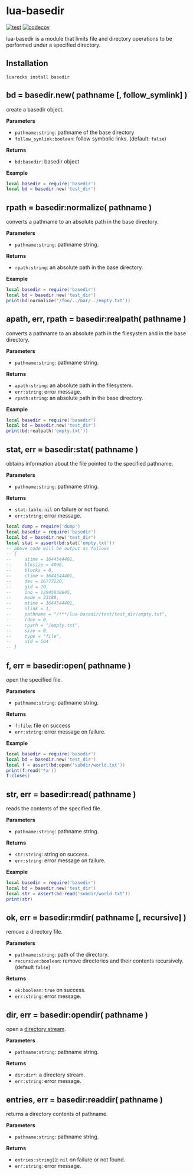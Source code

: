 # lua-basedir

[![test](https://github.com/mah0x211/lua-basedir/actions/workflows/test.yml/badge.svg)](https://github.com/mah0x211/lua-basedir/actions/workflows/test.yml)
[![codecov](https://codecov.io/gh/mah0x211/lua-basedir/branch/master/graph/badge.svg)](https://codecov.io/gh/mah0x211/lua-basedir)

lua-basedir is a module that limits file and directory operations to be performed under a specified directory.


## Installation

```
luarocks install basedir
```


## bd = basedir.new( pathname [, follow_symlink] )

create a basedir object.

**Parameters**

- `pathname:string`: pathname of the base directory
- `follow_symlink:boolean`: follow symbolic links. (default: `false`)


**Returns**

- `bd:basedir`: basedir object

**Example**

```lua
local basedir = require('basedir')
local bd = basedir.new('test_dir')
```


## rpath = basedir:normalize( pathname )

converts a pathname to an absolute path in the base directory.

**Parameters**

- `pathname:string`: pathname string.

**Returns**

- `rpath:string`: an absolute path in the base directory.

**Example**

```lua
local basedir = require('basedir')
local bd = basedir.new('test_dir')
print(bd:normalize('/foo/../bar/../empty.txt'))
```


## apath, err, rpath = basedir:realpath( pathname )

converts a pathname to an absolute path in the filesystem and in the base directory.


**Parameters**

- `pathname:string`: pathname string.

**Returns**

- `apath:string`: an absolute path in the filesystem.
- `err:string`: error message.
- `rpath:string`: an absolute path in the base directory.

**Example**

```lua
local basedir = require('basedir')
local bd = basedir.new('test_dir')
print(bd:realpath('empty.txt'))
```


## stat, err = basedir:stat( pathname )

obtains information about the file pointed to the specified pathname.

**Parameters**

- `pathname:string`: pathname string.

**Returns**

- `stat:table`: `nil` on failure or not found.
- `err:string`: error message.

```lua
local dump = require('dump')
local basedir = require('basedir')
local bd = basedir.new('test_dir')
local stat = assert(bd:stat('empty.txt'))
-- above code will be output as follows
-- {
--     atime = 1644544401,
--     blksize = 4096,
--     blocks = 0,
--     ctime = 1644544401,
--     dev = 16777220,
--     gid = 20,
--     ino = 12945838645,
--     mode = 33188,
--     mtime = 1644544401,
--     nlink = 1,
--     pathname = "/***/lua-basedir/test/test_dir/empty.txt",
--     rdev = 0,
--     rpath = "/empty.txt",
--     size = 0,
--     type = "file",
--     uid = 504
-- }
```


## f, err = basedir:open( pathname )

open the specified file.

**Parameters**

- `pathname:string`: pathname string.

**Returns**

- `f:file`: file on success
- `err:string`: error message on failure.

**Example**

```lua
local basedir = require('basedir')
local bd = basedir.new('test_dir')
local f = assert(bd:open('subdir/world.txt'))
print(f:read('*a'))
f:close()
```


## str, err = basedir:read( pathname )

reads the contents of the specified file.

**Parameters**

- `pathname:string`: pathname string.

**Returns**

- `str:string`: string on success.
- `err:string`: error message on failure.

**Example**

```lua
local basedir = require('basedir')
local bd = basedir.new('test_dir')
local str = assert(bd:read('subdir/world.txt'))
print(str)
```


## ok, err = basedir:rmdir( pathname [, recursive] )

remove a directory file.

**Parameters**

- `pathname:string`: path of the directory.
- `recursive:boolean`: remove directories and their contents recursively. (default `false`)

**Returns**

- `ok:boolean`: `true` on success.
- `err:string`: error message.


## dir, err = basedir:opendir( pathname )

open a [directory stream](https://github.com/mah0x211/lua-opendir).

**Parameters**

- `pathname:string`: pathname string.

**Returns**

- `dir:dir*`: a directory stream.
- `err:string`: error message.


## entries, err = basedir:readdir( pathname )

returns a directory contents of pathname.

**Parameters**

- `pathname:string`: pathname string.

**Returns**

- `entries:string[]`: `nil` on failure or not found.
- `err:string`: error message.


